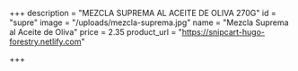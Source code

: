 +++
description = "MEZCLA SUPREMA AL ACEITE DE OLIVA 270G"
id = "supre"
image = "/uploads/mezcla-suprema.jpg"
name = "Mezcla Suprema al Aceite de Oliva"
price = 2.35
product_url = "https://snipcart-hugo-forestry.netlify.com"

+++
